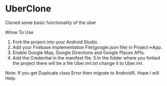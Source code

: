 # UberClone
Cloned some basic functionality of the uber

#How To Use

1. Fork the project into your Android Studio.
2. Add your Firebase implementation File(google.json file) in Project->App.
3. Enable Google Map, Google Directions and Google Places APIs.
4. Add the Credential in the manifest file.
5.In the folder where you forked the project there will be a file Uber.iml.txt change it to Uber.iml.

Note: If you get Duplicate class Error then migrate to AndroidX.
Hope I will Help.
